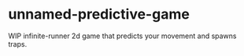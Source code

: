 # unnamed-predictive-game
WIP infinite-runner 2d game that predicts your movement and spawns traps.
